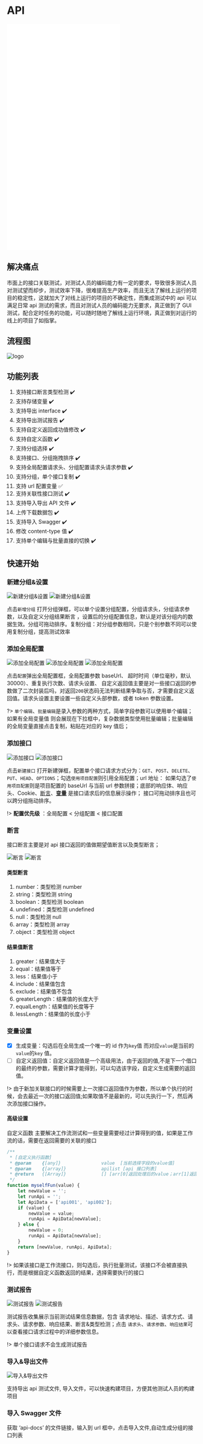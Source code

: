 # API

<iframe src="//player.bilibili.com/player.html?aid=249999447&bvid=BV16v411N7En&cid=392077714&page=1" scrolling="no" border="0" frameborder="no" framespacing="0" framespacing="0"  height="600"  style=”width: 100%;height: 500px; max-width: 100%;align:center;padding:20px 0;” > </iframe>

## 解决痛点

市面上的接口关联测试，对测试人员的编码能力有一定的要求，导致很多测试人员对测试望而却步，测试效率下降，很难提高生产效率，而且无法了解线上运行的项目的稳定性，这就加大了对线上运行的项目的不确定性，而集成测试中的 api 可以满足日常 api 测试的需求，而且对测试人员的编码能力无要求，真正做到了 GUI 测试，配合定时任务的功能，可以随时随地了解线上运行环境，真正做到对运行的线上的项目了如指掌。

## 流程图

![logo](../img/apiliucheng.png)

## 功能列表

1.  支持接口断言类型检测 :heavy_check_mark:
1.  支持存储变量 :heavy_check_mark:
1.  支持导出 interface :heavy_check_mark:
1.  支持导出测试报告 :heavy_check_mark:
1.  支持自定义返回成功值修改 :heavy_check_mark:
1.  支持自定义函数 :heavy_check_mark:
1.  支持分组选择 :heavy_check_mark:
1.  支持接口、分组拖拽排序 :heavy_check_mark:
1.  支持全局配置请求头、分组配置请求头请求参数 :heavy_check_mark:
1.  支持分组，单个接口复制 :heavy_check_mark:
1.  支持 url 配置变量 :white_check_mark:
1.  支持关联性接口测试 :heavy_check_mark:
1.  支持导入导出 API 文件 :heavy_check_mark:
1.  上传下载数据包 :heavy_check_mark:
1.  支持导入 Swagger :heavy_check_mark:
1.  修改 content-type 值 :heavy_check_mark:
1.  支持单个编辑与批量直接的切换 :heavy_check_mark:

<!-- API测试的特点可以参考下：
一键回归/冒烟测试
快速创建测试用例
自动生成测试数据
丰富详细的测试报告
与 API 文档关联与自动同步
0代码，拖拉拽完成测试流程编排
统一管理测试数据
对数据库进行操作
定时自动测试
测试报告自动推送
丰富的 Open API
与 Gitlab、Jenkins、钉钉、企业微信、飞书等平台集成 -->

## 快速开始

### 新建分组&设置

![新建分组&设置](../img/api/api01.jpeg '::etest-col-8')
![新建分组&设置](../img/api/api02.jpeg '::etest-col-8')

点击`新增分组` 打开分组弹框，可以单个设置分组配置，分组请求头，分组请求参数，以及自定义分组结果断言
，设置后的分组配置信息，默认是对该分组内的数据生效。分组可拖动排序。复制分组：对分组参数相同，只是个别参数不同可以使用复制分组，提高测试效率

### 添加全局配置

![添加全局配置](../img/api/api10.jpeg '::etest-col-8')
![添加全局配置](../img/api/api08.jpeg '::etest-col-8')
![添加全局配置](../img/api/api09.jpeg '::etest-col-8')

点击`配置`弹出全局配置框，全局配置参数 baseUrl、 超时时间（单位毫秒，默认 30000）、重复执行次数、请求头设置、
自定义返回值主要是对一些接口返回的参数做了二次封装后吗，对返回`200`状态码无法判断结果争取与否，才需要自定义返回值。请求头设置主要设置一些自定义头部参数，或者 token 参数设置。

?> `单个编辑`、`批量编辑`是录入参数的两种方式，简单字段参数可以使用单个编辑；如果有全局变量值 则会展现在下拉框中，复杂数据类型使用批量编辑；批量编辑的全局变量直接点击复制，粘贴在对应的 key 值后；

### 添加接口

![添加接口](../img/api/api03.jpeg '::etest-col-8')
![添加接口](../img/api/api04.jpeg '::etest-col-8')

点击`新建接口` 打开新建弹框，配置单个接口请求方式分为：`GET`、`POST`、`DELETE`、`PUT`、`HEAD`、`OPTIONS`；勾选`使用项目配置`则引用全局配置；url 地址： 如果勾选了`使用项目配置`则是项目配置的 baseUrl 与当前 url 参数拼接；底部的响应体、响应头、Cookie、[断言](#断言)、[**变量**](#变量设置) 是接口请求后的信息展示操作； 接口可拖动排序且也可以跨分组拖动排序。

!> **配置优先级** ：全局配置 < 分组配置 < 接口配置

### 断言

接口断言主要是对 api 接口返回的值做期望值断言以及类型断言；

![断言](../img/api/api05.jpeg '::etest-col-8')
![断言](../img/api/api06.jpeg '::etest-col-8')

#### 类型断言

1. number：类型检测 number
2. string：类型检测 string
3. boolean：类型检测 boolean
4. undefined：类型检测 undefined
5. null：类型检测 null
6. array：类型检测 array
7. object：类型检测 object

#### 结果值断言

1. greater：结果值大于
2. equal：结果值等于
3. less：结果值小于
4. include：结果值包含
5. exclude：结果值不包含
6. greaterLength：结果值的长度大于
7. equalLength：结果值的长度等于
8. lessLength：结果值的长度小于

### 变量设置

-   [x] 生成变量：勾选后在全局生成一个唯一的 id 作为`key`值 而对应`value`是当前的`value`的`key` 值。
-   [ ] 自定义返回值：自定义返回值是一个高级用法，由于返回的值,不是下一个借口的最终的参数，需要计算才能得到，可以勾选该字段，自定义生成需要的返回值。

!> 由于新加关联接口的时候需要上一次接口返回值作为参数，所以单个执行的时候，会去最近一次的接口返回值;如果取值不是最新的，可以先执行一下，然后再次添加接口操作。

#### 高级设置

自定义函数 主要解决工作流测试和一些变量需要经过计算得到的值，如果是工作流的话，需要在返回需要的关联的接口

```javascript
/**
 * [自定义执行函数]
 * @param    {[any]}               value  [当前选择字段的value值]
 * @param    {[array]}             apilist [api 接口列表]
 * @return   {[Array]}             [] [arr[0]返回处理后的value；arr[1]返回下一个需要执行的Api；arr[2]数组返回一个需要判断执行的接口列表]
 */
function myselfFun(value) {
    let newValue = '';
    let runApi = '';
    let ApiData = ['api001', 'api002'];
    if (value) {
        newValue = value;
        runApi = ApiData[newValue];
    } else {
        newValue = 0;
        runApi = ApiData[newValue];
    }
    return [newValue, runApi, ApiData];
}
```

!> 如果该接口是工作流接口，则勾选后，执行批量测试，该接口不会被直接执行，而是根据自定义函数返回的结果，选择需要执行的接口

### 测试报告

![测试报告](../img/api/api12.jpeg '::etest-col-8')
![测试报告](../img/api/api13.jpeg '::etest-col-8')

测试报告收集展示当前测试结果信息数据，包含 请求地址、描述、请求方式、请求头、请求参数、响应结果、断言&类型检测；点击 `请求头`、`请求参数`、`响应结果`可以查看接口请求过程中的详细参数信息。

!> 单个接口请求不会生成测试报告

### 导入&导出文件

![导入&导出文件](../img/api/api14.jpeg '::etest-col-8')

支持导出 api 测试文件, 导入文件，可以快速构建项目，方便其他测试人员的构建项目

### 导入 Swagger 文件

获取 ‘api-docs’ 的文件链接，输入到 url 框中，点击导入文件,自动生成分组的接口列表
